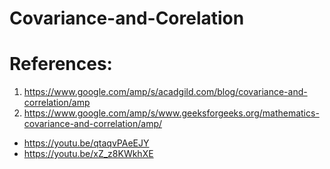 # Covariance-and-Corelation


# References: 
1) https://www.google.com/amp/s/acadgild.com/blog/covariance-and-correlation/amp
2) https://www.google.com/amp/s/www.geeksforgeeks.org/mathematics-covariance-and-correlation/amp/

 - https://youtu.be/qtaqvPAeEJY
 - https://youtu.be/xZ_z8KWkhXE
